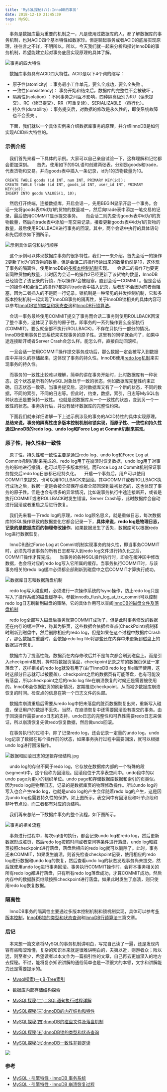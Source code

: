 ```yaml
---
title: 'MySQL探秘(八):InnoDB的事务'
date: 2018-12-10 21:45:39
tags: MySQL
---
```



&emsp;事务是数据库最为重要的机制之一，凡是使用过数据库的人，都了解数据库的事务机制，也对ACID四个基本特性如数家珍。但是聊起事务或者ACID的底层实现原理，往往言之不详，不明所以。所以，今天我们就一起来分析和探讨InnoDB的事务机制，希望能建立起对事务底层实现原理的具体了解。

![事务的四大特性](https://upload-images.jianshu.io/upload_images/623378-2e908e18a2de4210.jpg?imageMogr2/auto-orient/strip%7CimageView2/2/w/1240)



&emsp;数据库事务具有ACID四大特性。ACID是以下4个词的缩写：
- 原子性(atomicity) ：事务最小工作单元，要么全成功，要么全失败 。
- 一致性(consistency)： 事务开始和结束后，数据库的完整性不会被破坏 。
- 隔离性(isolation) ：不同事务之间互不影响，四种隔离级别为RU（读未提交）、RC（读已提交）、RR（可重复读）、SERIALIZABLE （串行化）。
- 持久性(durability) ：事务提交后，对数据的修改是永久性的，即使系统故障也不会丢失 。

&emsp;下面，我们就以一个具体实例来介绍数据库事务的原理，并介绍InnoDB是如何实现ACID四大特性的。

### 示例介绍

&emsp;我们首先来看一下具体的示例。大家可以自己亲自试验一下，这样理解和记忆都会更加深刻。
&emsp;首先，使用如下的SQL语句创建两张表，分别是goods和trade，代表货物和交易。并向goods表中插入一条记录，id为1的货物数量为10。

```
CREATE TABLE goods (id INT, num INT, PRIMARY KEY(id));
CREATE TABLE trade (id INT, goods_id INT, user_id INT, PRIMARY KEY(id));
INSERT INTO goods VALUES(1, 10);
```

&emsp;然后打开终端，连接数据库，开启会话一，先用BEGIN显示开启一个事务。会话一先将goods表中id为1的货物的数量减一，然后向trade表中添加一笔交易的记录，最后使用COMMIT显示提交事务。
&emsp;而会话二则先查询goods表中id为1的货物数量，然后向trade表中添加一笔交易记录，接着更新goods表中id为1的货物的数量，最后使用ROLLBACK进行事务的回滚。其中，两个会话中执行的具体语句和先后顺序如下图所示。

![示例具体语句和执行顺序](https://upload-images.jianshu.io/upload_images/623378-e1cb53add98d666d.jpg?imageMogr2/auto-orient/strip%7CimageView2/2/w/1240)


&emsp;这个示例可以体现数据库事务的很多特性，我们一一来介绍。首先会话一的操作2更新了id为1的货物的数量，但是会话二的操作5读出来的数量仍然是10，这体现了事务的隔离性，使用InnoDB的[多版本控制机制](https://mp.weixin.qq.com/s?__biz=MzU2MDYwMDMzNQ==&mid=2247483698&idx=1&sn=3654042755c7ea0922e5d5b462930946&chksm=fc04c552cb734c443f771eb2075cd4d4ce85df85105805667cc4cf51a67ceed2f9ebdf1a8cde&token=1535405475&lang=zh_CN#rd)实现。
&emsp;会话二的操作7也要更新同种货物的数量，此时因为会话一的操作2已经更新了该货物的数量，InnoDB已经锁住了该记录的行锁，所以操作7会被阻塞，直到会话一COMMIT。但是会话一的操作4和会话二的操作7都是向trade表中插入记录，后者却不会因为前者而阻塞，因为二者插入的不是同一行记录。锁机制是一种常见的并发控制机制，它和多版本控制机制一起实现了InnoDB事务的隔离性，关于InnoDB锁相关的具体内容可以参考[InnoDB锁的类型和状态查询](https://mp.weixin.qq.com/s?__biz=MzU2MDYwMDMzNQ==&mid=2247483694&idx=1&sn=671ad369f67441c7d1572110066d5695&chksm=fc04c54ecb734c58101f8ff020914f4cccaf6660742a6723b431066ca05d5e71365dfd8d4556&token=1535405475&lang=zh_CN#rd)和[InnoDB行锁算法](https://mp.weixin.qq.com/s?__biz=MzU2MDYwMDMzNQ==&mid=2247483702&idx=1&sn=669fb9f413db0cc744bdb5b9ec8f725e&chksm=fc04c556cb734c40b3c90a55868619b8ca1f3e1f8763be2d6e7f0568d7c992409937c33b7e10&token=1535405475&lang=zh_CN#rd)。

&emsp;会话一事务最终使用COMMIT提交了事务而会话二事务则使用ROLLBACK回滚了整个事务，这体现了事务的原子性。即事务的一系列操作要么全部执行(COMMIT)，要么就全部不执行(ROLLBACK)，不存在只执行一部分的情况。InnoDB使用事务日志系统来实现事务的原子性。这里有的同学就会问了，如果中途连接断开或者Server Crash会怎么样。能怎么样，直接自动回滚呗。

&emsp;一旦会话一使用COMMIT操作提交事务成功后，那么数据一定会被写入到数据库中并持久的存储起来，这体现了事务的持久性。InnoDB使用[redo log机制](https://mp.weixin.qq.com/s?__biz=MzU2MDYwMDMzNQ==&mid=2247483683&idx=1&sn=5225ab3481c38bb57297a36df8e62bce&chksm=fc04c543cb734c556574f9e5331ab70f0c8239d70197f70015f58d4ac3f5c4d0b1260f0478e3&token=1535405475&lang=zh_CN#rd)来实现事务的持久性。

&emsp;而事务的一致性比较难以理解，简单的讲在事务开始时，此时数据库有一种状态，这个状态是所有的MySQL对象处于一致的状态，例如数据库完整性约束正确，日志状态一致等。当事务提交后，这时数据库又有了一个新的状态，不同的数据，不同的索引，不同的日志等。但此时，约束，数据，索引，日志等MySQL各种状态还是要保持一致性。 也就是说数据库从一个一致性的状态，变到另一个一致性的状态。事务执行后，并没有破坏数据库的完整性约束。

&emsp;下面我们就来详细讲解一下上述示例涉及的事务的ACID特性的具体实现原理。**总结来说，事务的隔离性由多版本控制机制和锁实现，而原子性、一致性和持久性通过InnoDB的redo log、undo log和Force Log at Commit机制来实现**。

### 原子性，持久性和一致性
&emsp;原子性，持久性和一致性主要是通过redo log、undo log和Force Log at Commit机制机制来完成的。redo log用于在崩溃时恢复数据，undo log用于对事务的影响进行撤销，也可以用于多版本控制。而Force Log at Commit机制保证事务提交后redo log日志都已经持久化。
&emsp;开启一个事务后，用户可以使用COMMIT来提交，也可以用ROLLBACK来回滚。其中COMMIT或者ROLLBACK执行成功之后，数据一定是会被全部保存或者全部回滚到最初状态的，这也体现了事务的原子性。但是也会有很多的异常情况，比如说事务执行中途连接断开，或者是执行COMMIT或者ROLLBACK时发生错误，Server Crash等，此时数据库会自动进行回滚或者重启之后进行恢复。

&emsp;我们先来看一下redo log的原理，redo log顾名思义，就是重做日志，每次数据库的SQL操作导致的数据变化它都会记录一下，**具体来说，redo log是物理日志，记录的是数据库页的物理修改操作**。如果数据发生了丢失，数据库可以根据redo log进行数据恢复。

&emsp;InnoDB通过Force Log at Commit机制实现事务的持久性，即当事务COMMIT时，必须先将该事务的所有日志都写入到redo log文件进行持久化之后，COMMIT操作才算完成。
&emsp;当事务的各种SQL操作执行时，即会在缓冲区中修改数据，也会将对应的redo log写入它所属的缓存。当事务执行COMMIT时，与该事务相关的redo log缓冲必须都全部刷新到磁盘中之后COMMIT才算执行成功。

![数据库日志和数据落盘机制](https://upload-images.jianshu.io/upload_images/623378-99cd9e5402f46d87.png?imageMogr2/auto-orient/strip%7CimageView2/2/w/1240)

&emsp;redo log写入磁盘时，必须进行一次操作系统的fsync操作，防止redo log只是写入了操作系统的磁盘缓存中。参数innodb_flush_log_at_trx_commit可以控制redo log日志刷新到磁盘的策略，它的具体作用可以查阅[InnoDB的磁盘文件及落盘机制](https://mp.weixin.qq.com/s?__biz=MzU2MDYwMDMzNQ==&mid=2247483683&idx=1&sn=5225ab3481c38bb57297a36df8e62bce&chksm=fc04c543cb734c556574f9e5331ab70f0c8239d70197f70015f58d4ac3f5c4d0b1260f0478e3&token=1535405475&lang=zh_CN#rd)



&emsp;redo log全部写入磁盘后事务就算COMMIT成功了，但是此时事务修改的数据还在内存的缓冲区中，称其为脏页，这些数据会依据检查点(CheckPoint)机制择时刷新到磁盘中，然后删除相应的redo log，但是如果在这个过程中数据库Crash了，那么数据库重启时，会依据redo log file将那些还在内存中未更新到磁盘上的数据进行恢复。

&emsp;数据库为了提高性能，数据页在内存修改后并不是每次都会刷到磁盘上。而是引入checkpoint机制，择时将数据页落盘，checkpoint记录之前的数据页保证一定落盘了，这样相关的redo log就没有用了(由于InnoDB redo log file循环使用，这时这部分日志就可以被覆盖)，checkpoint之后的数据页有可能落盘，也有可能没有落盘，所以checkpoint之后的redo log file在崩溃恢复的时候还是需要被使用的。InnoDB会依据脏页的刷新情况，定期推进checkpoint，从而减少数据库崩溃恢复的时间。检查点的信息在第一个日志文件的头部。

&emsp;数据库崩溃重启后需要从redo log中把未落盘的脏页数据恢复出来，重新写入磁盘，保证用户的数据不丢失。当然，在崩溃恢复中还需要回滚没有提交的事务。由于回滚操作需要undo日志的支持，undo日志的完整性和可靠性需要redo日志来保证，所以崩溃恢复先做redo恢复数据，然后做undo回滚。

&emsp;在事务执行的过程中，除了记录redo log，还会记录一定量的undo log。undo log记录了数据在每个操作前的状态，如果事务执行过程中需要回滚，就可以根据undo log进行回滚操作。

![数据和回滚日志的逻辑存储结构.jpg](https://upload-images.jianshu.io/upload_images/623378-6a680cf9597332b4.jpg?imageMogr2/auto-orient/strip%7CimageView2/2/w/1240)

&emsp;undo log的存储不同于redo log，它存放在数据库内部的一个特殊的段(segment)中，这个段称为回滚段。回滚段位于共享表空间中。undo段中的以undo page为更小的组织单位。undo page和存储数据库数据和索引的页类似。因为redo log是物理日志，记录的是数据库页的物理修改操作。所以undo log的写入也会产生redo log，也就是undo log的产生会伴随着redo log的产生，这是因为undo log也需要持久性的保护。如上图所示，表空间中有回滚段和叶节点段和非叶节点段，而三者都有对应的页结构。

&emsp;我们再来总结一下数据库事务的整个流程，如下图所示。

![事务的相关流程](https://upload-images.jianshu.io/upload_images/623378-c46ad59604b75f65.jpg?imageMogr2/auto-orient/strip%7CimageView2/2/w/1240)


&emsp;事务进行过程中，每次sql语句执行，都会记录undo log和redo log，然后更新数据形成脏页，然后redo log按照时间或者空间等条件进行落盘，undo log和脏页按照checkpoint进行落盘，落盘后相应的redo log就可以删除了。此时，事务还未COMMIT，如果发生崩溃，则首先检查checkpoint记录，使用相应的redo log进行数据和undo log的恢复，然后查看undo log的状态发现事务尚未提交，然后就使用undo log进行事务回滚。事务执行COMMIT操作时，会将本事务相关的所有redo log都进行落盘，只有所有redo log落盘成功，才算COMMIT成功。然后内存中的数据脏页继续按照checkpoint进行落盘。如果此时发生了崩溃，则只使用redo log恢复数据。



### 隔离性

&emsp;InnoDB事务的隔离性主要通过多版本控制机制和锁机制实现，具体可以参考[多版本控制](https://mp.weixin.qq.com/s?__biz=MzU2MDYwMDMzNQ==&mid=2247483698&idx=1&sn=3654042755c7ea0922e5d5b462930946&chksm=fc04c552cb734c443f771eb2075cd4d4ce85df85105805667cc4cf51a67ceed2f9ebdf1a8cde&token=1535405475&lang=zh_CN#rd)，[InnoDB锁的类型和状态查询](https://mp.weixin.qq.com/s?__biz=MzU2MDYwMDMzNQ==&mid=2247483694&idx=1&sn=671ad369f67441c7d1572110066d5695&chksm=fc04c54ecb734c58101f8ff020914f4cccaf6660742a6723b431066ca05d5e71365dfd8d4556&token=1535405475&lang=zh_CN#rd)和[InnoDB行锁算法](https://mp.weixin.qq.com/s?__biz=MzU2MDYwMDMzNQ==&mid=2247483702&idx=1&sn=669fb9f413db0cc744bdb5b9ec8f725e&chksm=fc04c556cb734c40b3c90a55868619b8ca1f3e1f8763be2d6e7f0568d7c992409937c33b7e10&token=1535405475&lang=zh_CN#rd)三篇文章。

### 后记
&emsp;本来想一篇文章将MySQL的事务机制讲明白，写完自己读了一遍，还是发现内容有些晦涩难懂，复杂的知识本来就是很难讲明白的，夫夷以近，则游者众；险以远，则至者少，希望读者以本文作为一篇指引性的文章，自己再去更加深入的地方去探秘。不过，能将复杂知识讲解的通俗简单也是一项很大的本领，文字和讲解能力还是需要提示的。

- [Mysql探索(一):B-Tree索引
](https://mp.weixin.qq.com/s?__biz=MzU2MDYwMDMzNQ==&mid=2247483664&idx=1&sn=a4aea45edf13b367ee17539eaff4874b&chksm=fc04c570cb734c66447aec4344288025bfe6ba7d715af31dc6d60d65411cd90a05d9b02e749d&token=451486072&lang=zh_CN#rd)
- [数据库内部存储结构探索
](https://mp.weixin.qq.com/s?__biz=MzU2MDYwMDMzNQ==&mid=2247483669&idx=1&sn=de5770a2c732a688b6377b4201bf1577&chksm=fc04c575cb734c63fb5da0a871c5447c0cbbaea2a0a39d3896058b546e3d3a85575f575faf4b&token=451486072&lang=zh_CN#rd)
- [MySQL探秘(二)：SQL语句执行过程详解
](https://mp.weixin.qq.com/s?__biz=MzU2MDYwMDMzNQ==&mid=2247483673&idx=1&sn=cba5118dd4705035c40089a9e59305a9&chksm=fc04c579cb734c6fbc0e67006493d5727ed62262ac243ec74ad6c088cb4e3bcd53dfad73caaf&token=451486072&lang=zh_CN#rd)
- [MySQL探秘(三):InnoDB的内存结构和特性
](https://mp.weixin.qq.com/s?__biz=MzU2MDYwMDMzNQ==&mid=2247483676&idx=1&sn=b82135c479c806d2b97d026e143f346a&chksm=fc04c57ccb734c6a530b209b3d78de96c30291228e2296179565cc367107df9bc05bcc325c1c&token=451486072&lang=zh_CN#rd)
- [MySQL探秘(四):InnoDB的磁盘文件及落盘机制
](https://mp.weixin.qq.com/s?__biz=MzU2MDYwMDMzNQ==&mid=2247483683&idx=1&sn=5225ab3481c38bb57297a36df8e62bce&chksm=fc04c543cb734c556574f9e5331ab70f0c8239d70197f70015f58d4ac3f5c4d0b1260f0478e3&token=451486072&lang=zh_CN#rd)
- [MySQL探秘(五):InnoDB锁的类型和状态查询
](https://mp.weixin.qq.com/s?__biz=MzU2MDYwMDMzNQ==&mid=2247483694&idx=1&sn=671ad369f67441c7d1572110066d5695&chksm=fc04c54ecb734c58101f8ff020914f4cccaf6660742a6723b431066ca05d5e71365dfd8d4556&token=451486072&lang=zh_CN#rd)

- [MySQL探秘(六):InnoDB一致性非锁定读
](https://mp.weixin.qq.com/s?__biz=MzU2MDYwMDMzNQ==&mid=2247483698&idx=1&sn=3654042755c7ea0922e5d5b462930946&chksm=fc04c552cb734c443f771eb2075cd4d4ce85df85105805667cc4cf51a67ceed2f9ebdf1a8cde&token=731065842&lang=zh_CN#rd)

![](https://upload-images.jianshu.io/upload_images/623378-7d960275042f309d.jpg?imageMogr2/auto-orient/strip%7CimageView2/2/w/1240)

### 参考

- [MySQL · 引擎特性 · InnoDB 事务系统](http://mysql.taobao.org/monthly/2017/12/01/)
- [MySQL · 引擎特性 · InnoDB 崩溃恢复过程
](http://mysql.taobao.org/monthly/2015/06/01/)